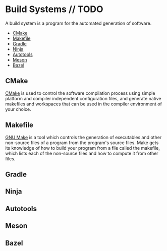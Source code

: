# Build Systems // TODO

A build system is a program for the automated generation of software.

- [CMake](#cmake)
- [Makefile](#makefile)
- [Gradle](#gradle)
- [Ninja](#ninja)
- [Autotools](#autotools)
- [Meson](#meson)
- [Bazel](#bazel)

## CMake

[CMake](https://cmake.org/) is used to control the software compilation process using simple platform and compiler independent configuration files, and generate native makefiles and workspaces that can be used in the compiler environment of your choice.

## Makefile

[GNU Make](https://www.gnu.org/software/make/) is a tool which controls the generation of executables and other non-source files of a program from the program's source files. Make gets its knowledge of how to build your program from a file called the makefile, which lists each of the non-source files and how to compute it from other files.

## Gradle

## Ninja

## Autotools

## Meson

## Bazel
